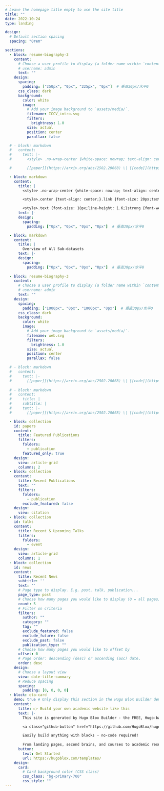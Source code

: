 ```yaml
---
# Leave the homepage title empty to use the site title
title: ""
date: 2022-10-24
type: landing

design:
  # Default section spacing
  spacing: "0rem"

sections:
  - block: resume-biography-3
    content:
      # Choose a user profile to display (a folder name within `content/authors/`)
      # username: admin
      text: ""
    design:
      spacing:
        padding: ["250px", "0px", "225px", "0px"]  # 垂直30px/水平0
      css_class: dark
      background:
        color: white
        image:
          # Add your image background to `assets/media/`.
          filename: ICCV_intro.svg
          filters:
            brightness: 1.0
          size: actual
          position: center
          parallax: false

  # - block: markdown
  #   content:
  #     text: |-
  #       <style> .no-wrap-center {white-space: nowrap; text-align: center;}</style><div class="no-wrap-center">OpenEarthSensing: Large-Scale Fine-Grained Open-World Remote Sensing Benchmark</div>

  #       [[paper]](https://arxiv.org/abs/2502.20668) \| [[code]](https://github.com/HAIV-Lab/openhaiv)

  - block: markdown
    content:
      title: |
        <style> .no-wrap-center {white-space: nowrap; text-align: center;}</style><div class="no-wrap-center">OpenEarthSensing: Large-Scale Fine-Grained Open-World Remote Sensing Benchmark</div>

        <style>.center {text-align: center;}.link {font-size: 20px;text-decoration: none;}.link:hover {color: red; /* 改变链接颜色 */font-weight: bold; /* 改变链接文本的粗细 */cursor: pointer; /* 鼠标悬停时显示手型指示链接可点击 */}.separator {font-size: 20px;color: black;}</style><div class="center"><a href="https://arxiv.org/abs/2502.20668" class="link">[paper]</a> <span class="separator">|</span> <a href="https://github.com/HAIV-Lab/openhaiv" class="link">[code]</a></div>

        <style>.text {font-size: 18px;line-height: 1.6;}strong {font-weight: bold;color: red;}</style><div class="text">The advancement of remote sensing, including satellite systems, facilitates the continuous acquisition of remote sensing imagery globally, introducing novel challenges for achieving open-world tasks. Deployed models need to continuously adjust to a constant influx of new data, which frequently showcases diverse shifts from the data encountered during the training phase. To effectively handle the new data, models are required to detect semantic shifts, adapt to covariate shifts, and continuously update the parameters without forgetting learned knowledge, which has been considered in works on a variety of open-world tasks. However, existing studies are typically conducted within a single dataset to simulate realistic conditions, with a lack of large-scale benchmarks capable of evaluating multiple open-world tasks. We introduce <strong>OpenEarthSensing (OES)</strong>, a large-scale fine-grained benchmark for open-world remote sensing. OES includes 189 scene and objects categories, covering the vast majority of potential semantic shifts that may occur in the real world. Additionally, to provide a more comprehensive testbed for evaluating the generalization performance, OES encompasses five data domains with significant covariate shifts, including two RGB satellite domains, one RGB aerial domain, one multispectral RGB domain, and one infrared domain. We evaluate the baselines and existing methods of diverse tasks on OES, demonstrating that it serves as a meaningful and challenging benchmark for open-world remote sensing.</div>
      text: |-
      design:
        spacing:
          padding: ["0px", "0px", "0px", "0px"]  # 垂直30px/水平0

  - block: markdown
    content:
      title: |
        Overview of All Sub-datasets
      text: |-
      design:
        spacing:
          padding: ["0px", "0px", "0px", "0px"]  # 垂直30px/水平0
  
  - block: resume-biography-3
    content:
      # Choose a user profile to display (a folder name within `content/authors/`)
      # username: admin
      text: ""
    design:
      spacing:
        padding: ["1000px", "0px", "1000px", "0px"]  # 垂直30px/水平0
      css_class: dark
      background:
        color: white
        image:
          # Add your image background to `assets/media/`.
          filename: web.svg
          filters:
            brightness: 1.0
          size: actual
          position: center
          parallax: false

  # - block: markdown
  #   content:
  #     text: |-
  #       [[paper]](https://arxiv.org/abs/2502.20668) \| [[code]](https://github.com/HAIV-Lab/openhaiv)        # <style>.center {text-align: center;}.adjust {font-size: 20px;}</style><div class="center"><div class="adjust"><a href="https://arxiv.org/abs/2502.20668">[paper]</a> | <a href="https://github.com/HAIV-Lab/openhaiv">[code]</a></div></div>
        
  # - block: markdown
  #   content:
  #     title: |
  #     subtitle: |
  #     text: |-
  #       [[paper]](https://arxiv.org/abs/2502.20668) \| [[code]](https://github.com/HAIV-Lab/openhaiv)

  - block: collection
    id: papers
    content:
      title: Featured Publications
      filters:
        folders:
          - publication
        featured_only: true
    design:
      view: article-grid
      columns: 2
  - block: collection
    content:
      title: Recent Publications
      text: ""
      filters:
        folders:
          - publication
        exclude_featured: false
    design:
      view: citation
  - block: collection
    id: talks
    content:
      title: Recent & Upcoming Talks
      filters:
        folders:
          - event
    design:
      view: article-grid
      columns: 1
  - block: collection
    id: news
    content:
      title: Recent News
      subtitle: ''
      text: ''
      # Page type to display. E.g. post, talk, publication...
      page_type: post
      # Choose how many pages you would like to display (0 = all pages)
      count: 5
      # Filter on criteria
      filters:
        author: ""
        category: ""
        tag: ""
        exclude_featured: false
        exclude_future: false
        exclude_past: false
        publication_type: ""
      # Choose how many pages you would like to offset by
      offset: 0
      # Page order: descending (desc) or ascending (asc) date.
      order: desc
    design:
      # Choose a layout view
      view: date-title-summary
      # Reduce spacing
      spacing:
        padding: [0, 0, 0, 0]
  - block: cta-card
    demo: true # Only display this section in the Hugo Blox Builder demo site
    content:
      title: 👉 Build your own academic website like this
      text: |-
        This site is generated by Hugo Blox Builder - the FREE, Hugo-based open source website builder trusted by 250,000+ academics like you.

        <a class="github-button" href="https://github.com/HugoBlox/hugo-blox-builder" data-color-scheme="no-preference: light; light: light; dark: dark;" data-icon="octicon-star" data-size="large" data-show-count="true" aria-label="Star HugoBlox/hugo-blox-builder on GitHub">Star</a>

        Easily build anything with blocks - no-code required!
        
        From landing pages, second brains, and courses to academic resumés, conferences, and tech blogs.
      button:
        text: Get Started
        url: https://hugoblox.com/templates/
    design:
      card:
        # Card background color (CSS class)
        css_class: "bg-primary-700"
        css_style: ""
---
```

